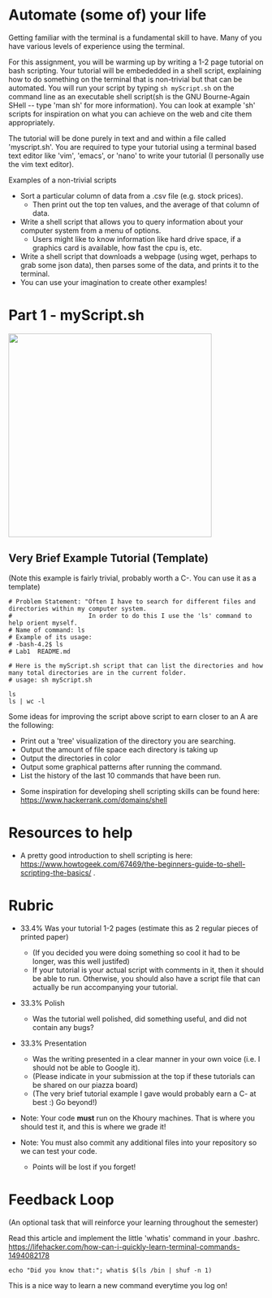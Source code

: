 # Automate (some of) your life

Getting familiar with the terminal is a fundamental skill to have. Many of you have various levels of experience using the terminal.

For this assignment, you will be warming up by writing a 1-2 page tutorial on bash scripting. Your tutorial will be embededded in a shell script, explaining how to do something on the terminal that is non-trivial but that can be automated. You will run your script by typing `sh myScript.sh` on the command line as an executable shell script(sh is the GNU Bourne-Again SHell -- type 'man sh' for more information).  You can look at example 'sh' scripts for inspiration on what you can achieve on the web and cite them appropriately. 

The tutorial will be done purely in text and and within a file called 'myscript.sh'. You are required to type your tutorial using a terminal based text editor like 'vim', 'emacs', or 'nano' to write your tutorial (I personally use the vim text editor).

Examples of a non-trivial scripts

* Sort a particular column of data from a .csv file (e.g. stock prices). 
    * Then print out the top ten values, and the average of that column of data.
* Write a shell script that allows you to query information about your computer system from a menu of options. 
    * Users might like to know information like hard drive space, if a graphics card is available, how fast the cpu is, etc.
* Write a shell script that downloads a webpage (using wget, perhaps to grab some json data), then parses some of the data, and prints it to the terminal. 
* You can use your imagination to create other examples!

# Part 1 - myScript.sh

<img width="400px" src="https://cdn-images-1.medium.com/max/1600/1*MaSfT-bQOxfWnKjFPxMg6g.gif">

## Very Brief Example Tutorial (Template)
(Note this example is fairly trivial, probably worth a C-. You can use it as a template)

```
# Problem Statement: "Often I have to search for different files and directories within my computer system. 
#                     In order to do this I use the 'ls' command to help orient myself.
# Name of command: ls
# Example of its usage: 
# -bash-4.2$ ls
# Lab1  README.md

# Here is the myScript.sh script that can list the directories and how many total directories are in the current folder.
# usage: sh myScript.sh

ls
ls | wc -l
```

Some ideas for improving the script above script to earn closer to an A are the following:

- Print out a 'tree' visualization of the directory you are searching.
- Output the amount of file space each directory is taking up
- Output the directories in color
- Output some graphical patterns after running the command.
- List the history of the last 10 commands that have been run.

* Some inspiration for developing shell scripting skills can be found here: https://www.hackerrank.com/domains/shell

# Resources to help

- A pretty good introduction to shell scripting is here: https://www.howtogeek.com/67469/the-beginners-guide-to-shell-scripting-the-basics/ .

# Rubric

* 33.4% Was your tutorial 1-2 pages (estimate this as 2 regular pieces of printed paper)
    * (If you decided you were doing something so cool it had to be longer, was this well justifed)
    * If your tutorial is your actual script with comments in it, then it should be able to run. Otherwise, you should also have a script file that can actually be run accompanying your tutorial.
* 33.3% Polish
    * Was the tutorial well polished, did something useful, and did not contain any bugs?
* 33.3% Presentation
    * Was the writing presented in a clear manner in your own voice (i.e. I should not be able to Google it).
  * (Please indicate in your submission at the top if these tutorials can be shared on our piazza board)
  * (The very brief tutorial example I gave would probably earn a C- at best :) Go beyond!)

* Note: Your code **must** run on the Khoury machines. That is where you should test it, and this is where we grade it!
* Note: You must also commit any additional files into your repository so we can test your code.
  * Points will be lost if you forget!

# Feedback Loop

(An optional task that will reinforce your learning throughout the semester)

Read this article and implement the little 'whatis' command in your .bashrc. https://lifehacker.com/how-can-i-quickly-learn-terminal-commands-1494082178

```
echo "Did you know that:"; whatis $(ls /bin | shuf -n 1)
```

This is a nice way to learn a new command everytime you log on!

